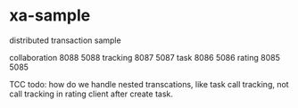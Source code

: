 # xa-sample
distributed transaction sample

collaboration 8088 5088
tracking 8087 5087
task 8086 5086
rating 8085 5085

TCC todo:
how do we handle nested transcations, like task call tracking, not call tracking in rating client after create task.
